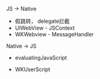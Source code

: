 JS -&gt; Native

* 假跳转， delegate拦截
* UIWebView - JSContext
* WKWebview - MessageHandler

Native -&gt; JS

* evaluatingJavaScript

* WKUserScript



